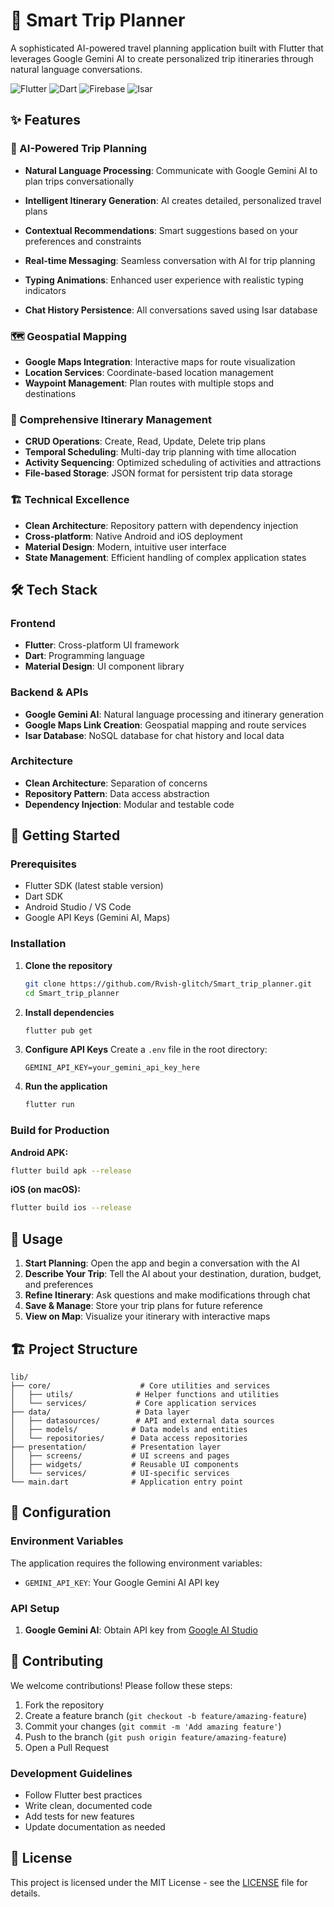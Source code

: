 # 🚀 Smart Trip Planner

A sophisticated AI-powered travel planning application built with Flutter that leverages Google Gemini AI to create personalized trip itineraries through natural language conversations.

![Flutter](https://img.shields.io/badge/Flutter-02569B?style=for-the-badge&logo=flutter&logoColor=white)
![Dart](https://img.shields.io/badge/Dart-0175C2?style=for-the-badge&logo=dart&logoColor=white)
![Firebase](https://img.shields.io/badge/Google_Gemini-4285F4?style=for-the-badge&logo=google&logoColor=white)
![Isar](https://img.shields.io/badge/Isar-000000?style=for-the-badge&logo=data&logoColor=white)

## ✨ Features

### 🤖 AI-Powered Trip Planning
- **Natural Language Processing**: Communicate with Google Gemini AI to plan trips conversationally
- **Intelligent Itinerary Generation**: AI creates detailed, personalized travel plans
- **Contextual Recommendations**: Smart suggestions based on your preferences and constraints


- **Real-time Messaging**: Seamless conversation with AI for trip planning
- **Typing Animations**: Enhanced user experience with realistic typing indicators
- **Chat History Persistence**: All conversations saved using Isar database

### 🗺️ Geospatial Mapping
- **Google Maps Integration**: Interactive maps for route visualization
- **Location Services**: Coordinate-based location management
- **Waypoint Management**: Plan routes with multiple stops and destinations

### 📅 Comprehensive Itinerary Management
- **CRUD Operations**: Create, Read, Update, Delete trip plans
- **Temporal Scheduling**: Multi-day trip planning with time allocation
- **Activity Sequencing**: Optimized scheduling of activities and attractions
- **File-based Storage**: JSON format for persistent trip data storage

### 🏗️ Technical Excellence
- **Clean Architecture**: Repository pattern with dependency injection
- **Cross-platform**: Native Android and iOS deployment
- **Material Design**: Modern, intuitive user interface
- **State Management**: Efficient handling of complex application states

## 🛠️ Tech Stack

### Frontend
- **Flutter**: Cross-platform UI framework
- **Dart**: Programming language
- **Material Design**: UI component library

### Backend & APIs
- **Google Gemini AI**: Natural language processing and itinerary generation
- **Google Maps Link Creation**: Geospatial mapping and route services
- **Isar Database**: NoSQL database for chat history and local data

### Architecture
- **Clean Architecture**: Separation of concerns
- **Repository Pattern**: Data access abstraction
- **Dependency Injection**: Modular and testable code

## 🚀 Getting Started

### Prerequisites
- Flutter SDK (latest stable version)
- Dart SDK
- Android Studio / VS Code
- Google API Keys (Gemini AI, Maps)

### Installation

1. **Clone the repository**
   ```bash
   git clone https://github.com/Rvish-glitch/Smart_trip_planner.git
   cd Smart_trip_planner
   ```

2. **Install dependencies**
   ```bash
   flutter pub get
   ```

3. **Configure API Keys**
   Create a `.env` file in the root directory:
   ```env
   GEMINI_API_KEY=your_gemini_api_key_here
   ```

4. **Run the application**
   ```bash
   flutter run
   ```

### Build for Production

**Android APK:**
```bash
flutter build apk --release
```

**iOS (on macOS):**
```bash
flutter build ios --release
```

## 📱 Usage

1. **Start Planning**: Open the app and begin a conversation with the AI
2. **Describe Your Trip**: Tell the AI about your destination, duration, budget, and preferences
3. **Refine Itinerary**: Ask questions and make modifications through chat
4. **Save & Manage**: Store your trip plans for future reference
5. **View on Map**: Visualize your itinerary with interactive maps

## 🏗️ Project Structure

```
lib/
├── core/                    # Core utilities and services
│   ├── utils/              # Helper functions and utilities
│   └── services/           # Core application services
├── data/                   # Data layer
│   ├── datasources/        # API and external data sources
│   ├── models/            # Data models and entities
│   └── repositories/      # Data access repositories
├── presentation/          # Presentation layer
│   ├── screens/           # UI screens and pages
│   ├── widgets/           # Reusable UI components
│   └── services/          # UI-specific services
└── main.dart              # Application entry point
```

## 🔧 Configuration

### Environment Variables
The application requires the following environment variables:

- `GEMINI_API_KEY`: Your Google Gemini AI API key

### API Setup
1. **Google Gemini AI**: Obtain API key from [Google AI Studio](https://makersuite.google.com/app/apikey)

## 🤝 Contributing

We welcome contributions! Please follow these steps:

1. Fork the repository
2. Create a feature branch (`git checkout -b feature/amazing-feature`)
3. Commit your changes (`git commit -m 'Add amazing feature'`)
4. Push to the branch (`git push origin feature/amazing-feature`)
5. Open a Pull Request

### Development Guidelines
- Follow Flutter best practices
- Write clean, documented code
- Add tests for new features
- Update documentation as needed

## 📄 License

This project is licensed under the MIT License - see the [LICENSE](LICENSE) file for details.


